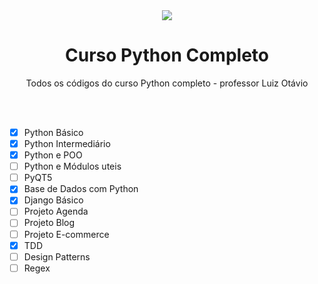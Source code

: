 <center>
    <img align="Center" src="https://www.python.org/static/img/python-logo@2x.png">
</center>

<h1 align="Center">Curso Python Completo</h1>
<p align="Center">Todos os códigos do curso Python completo - professor Luiz Otávio</p>

<br>
<br>

- [x] Python Básico
- [x] Python Intermediário
- [x] Python e POO
- [ ] Python e Módulos uteis
- [ ] PyQT5
- [x] Base de Dados com Python
- [x] Django Básico
- [ ] Projeto Agenda
- [ ] Projeto Blog
- [ ] Projeto E-commerce
- [x] TDD
- [ ] Design Patterns
- [ ] Regex
